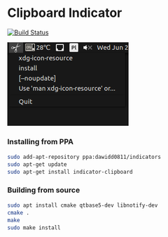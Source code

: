 # Clipboard Indicator

[![Build Status](https://travis-ci.org/dawidd6/indicator-clipboard.svg?branch=master)](https://travis-ci.org/dawidd6/indicator-clipboard)

![Screen](screen.png)

### Installing from PPA

```sh
sudo add-apt-repository ppa:dawidd0811/indicators
sudo apt-get update
sudo apt-get install indicator-clipboard
```

### Building from source

```sh
sudo apt install cmake qtbase5-dev libnotify-dev
cmake .
make
sudo make install
```
